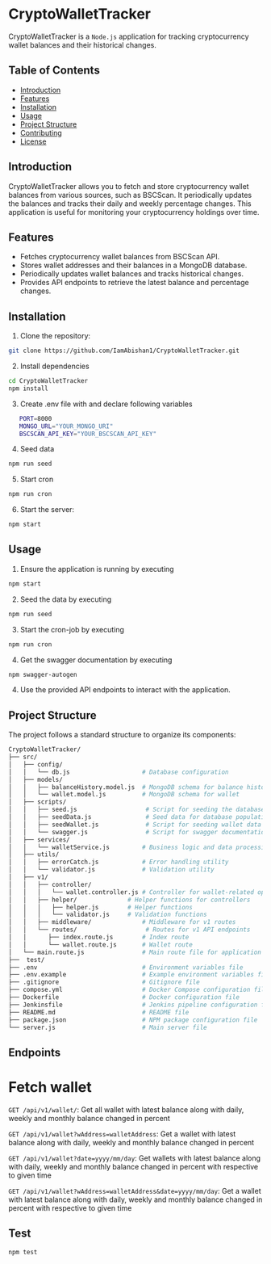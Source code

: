 # CryptoWalletTracker

CryptoWalletTracker is a `Node.js` application for tracking cryptocurrency wallet balances and their historical changes.

## Table of Contents

- [Introduction](#introduction)
- [Features](#features)
- [Installation](#installation)
- [Usage](#usage)
- [Project Structure](#project-structure)
- [Contributing](#contributing)
- [License](#license)

## Introduction

CryptoWalletTracker allows you to fetch and store cryptocurrency wallet balances from various sources, such as BSCScan. It periodically updates the balances and tracks their daily and weekly percentage changes. This application is useful for monitoring your cryptocurrency holdings over time.

## Features

- Fetches cryptocurrency wallet balances from BSCScan API.
- Stores wallet addresses and their balances in a MongoDB database.
- Periodically updates wallet balances and tracks historical changes.
- Provides API endpoints to retrieve the latest balance and percentage changes.

## Installation

1. Clone the repository:

```bash
git clone https://github.com/IamAbishan1/CryptoWalletTracker.git

```

2. Install dependencies
```bash
cd CryptoWalletTracker
npm install
```

3. Create .env file with and declare following variables
```bash
   PORT=8000 
   MONGO_URL="YOUR_MONGO_URI"
   BSCSCAN_API_KEY="YOUR_BSCSCAN_API_KEY"
```

4. Seed data
```bash
npm run seed
```

5. Start cron
```bash
npm run cron
```

6. Start the server:
```bash 
npm start
```

## Usage
1. Ensure the application is running by executing 
```bash 
npm start
```
2. Seed the data by executing
```bash
npm run seed
```
3. Start the cron-job by executing
```bash
npm run cron
```
4. Get the swagger documentation by executing
```bash
npm swagger-autogen
```
4. Use the provided API endpoints to interact with the application.


## Project Structure
The project follows a standard structure to organize its components:

```bash
CryptoWalletTracker/
├── src/
│   ├── config/
│   │   └── db.js                    # Database configuration
│   ├── models/
│   │   ├── balanceHistory.model.js  # MongoDB schema for balance history
│   │   └── wallet.model.js          # MongoDB schema for wallet
│   ├── scripts/
│   │   ├── seed.js                   # Script for seeding the database
│   │   ├── seedData.js               # Seed data for database population
│   │   ├── seedWallet.js             # Script for seeding wallet data
│   │   └── swagger.js                # Script for swagger documentation of endpoints
│   ├── services/
│   │   └── walletService.js         # Business logic and data processing for wallets
│   ├── utils/
│   │   ├── errorCatch.js            # Error handling utility
│   │   └── validator.js             # Validation utility
│   ├── v1/
│   │   ├── controller/
│   │   │   └── wallet.controller.js # Controller for wallet-related operations
│   │   ├── helper/              # Helper functions for controllers
│   │   │   ├── helper.js        # Helper functions
│   │   │   └── validator.js     # Validation functions
│   │   ├── middleware/              # Middleware for v1 routes
│   │   └── routes/                   # Routes for v1 API endpoints
│   │      ├── index.route.js        # Index route
│   │      └── wallet.route.js       # Wallet route
│   └── main.route.js                # Main route file for application entry point  
├──  test/
├── .env                             # Environment variables file
├── .env.example                     # Example environment variables file
├── .gitignore                       # Gitignore file
├── compose.yml                      # Docker Compose configuration file
├── Dockerfile                       # Docker configuration file
├── Jenkinsfile                      # Jenkins pipeline configuration file
├── README.md                        # README file
├── package.json                     # NPM package configuration file
└── server.js                        # Main server file
```

## Endpoints

# Fetch wallet
`GET /api/v1/wallet/`: Get all wallet with latest balance along with daily, weekly and monthly balance changed in percent

`GET /api/v1/wallet?wAddress=walletAddress`: Get a wallet with latest balance along with daily, weekly and monthly balance changed in percent


`GET /api/v1/wallet?date=yyyy/mm/day`: Get wallets with latest balance along with daily, weekly and monthly balance changed in percent with respective to given time

`GET /api/v1/wallet?wAddress=walletAddress&date=yyyy/mm/day`: Get a wallet with latest balance along with daily, weekly and monthly balance changed in percent with respective to given time


## Test
```bash
npm test
```
